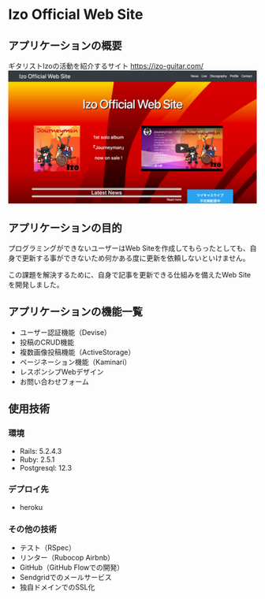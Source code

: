 <h1>Izo Official Web Site</h1>
<h2>アプリケーションの概要</h2>
ギタリストIzoの活動を紹介するサイト
<a href="https://izo-guitar.com/" alt="URL">https://izo-guitar.com/</a>
<img src="./app/assets/images/intro.png" title="IzoOfficialWebSite-image">
<h2>アプリケーションの目的</h2>
<p>プログラミングができないユーザーはWeb Siteを作成してもらったとしても、自身で更新する事ができないため何かある度に更新を依頼しないといけません。</p>
<p>この課題を解決するために、自身で記事を更新できる仕組みを備えたWeb Siteを開発しました。</p>
<h2>アプリケーションの機能一覧</h2>
<ul>
  <li>ユーザー認証機能（Devise）</li>
  <li>投稿のCRUD機能</li>
  <li>複数画像投稿機能（ActiveStorage）</li>
  <li>ページネーション機能（Kaminari）</li>
  <li>レスポンシブWebデザイン</li>
  <li>お問い合わせフォーム</li>
</ul>
<h2>使用技術</h2>
<h3>環境</h3>
<ul>
  <li>Rails: 5.2.4.3</li>
  <li>Ruby: 2.5.1</li>
  <li>Postgresql: 12.3</li>
</ul>
<h3>デプロイ先</h3>
<ul>
  <li>heroku</li>
</ul>
<h3>その他の技術</h3>
<ul>
  <li>テスト（RSpec）</li>
  <li>リンター（Rubocop Airbnb）</li>
  <li>GitHub（GitHub Flowでの開発）</li>
  <li>Sendgridでのメールサービス</li>
  <li>独自ドメインでのSSL化</li>
</ul>
